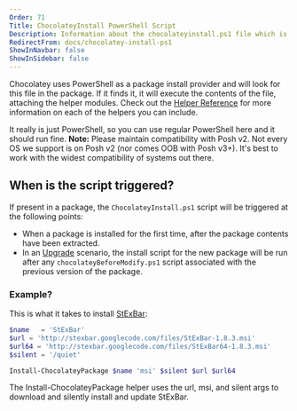 ```yaml
---
Order: 71
Title: ChocolateyInstall PowerShell Script
Description: Information about the chocolateyinstall.ps1 file which is used to by Chocolatey to install the package contents
RedirectFrom: docs/chocolatey-install-ps1
ShowInNavbar: false
ShowInSidebar: false
---
```


Chocolatey uses PowerShell as a package install provider and will look for this file in the package. If it finds it, it will execute the contents of the file, attaching the helper modules. Check out the [Helper Reference](xref:powershell-reference) for more information on each of the helpers you can include.

It really is just PowerShell, so you can use regular PowerShell here and it should run fine. **Note:** Please maintain compatibility with Posh v2. Not every OS we support is on Posh v2 (nor comes OOB with Posh v3+). It's best to work with the widest compatibility of systems out there.

## When is the script triggered?

If present in a package, the `ChocolateyInstall.ps1` script will be triggered at the following points:

* When a package is installed for the first time, after the package contents have been extracted.
* In an [Upgrade](xref:choco-command-upgrade) scenario, the install script for the new package will be run after any `chocolateyBeforeModify.ps1` script associated with the previous version of the package.

### Example?

This is what it takes to install [StExBar](https://chocolatey.org/packages/stexbar):

```powershell
$name   = 'StExBar'
$url = 'http://stexbar.googlecode.com/files/StExBar-1.8.3.msi'
$url64 = 'http://stexbar.googlecode.com/files/StExBar64-1.8.3.msi'
$silent = '/quiet'

Install-ChocolateyPackage $name 'msi' $silent $url $url64
```

The Install-ChocolateyPackage helper uses the url, msi, and silent args to download and silently install and update StExBar.

